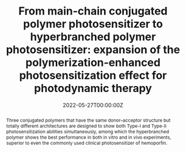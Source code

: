 ---
title: 'From main-chain conjugated polymer photosensitizer to hyperbranched polymer photosensitizer: expansion of the polymerization-enhanced photosensitization effect for photodynamic therapy'

# Authors
# If you created a profile for a user (e.g. the default `admin` user), write the username (folder name) here
# and it will be replaced with their full name and linked to their profile.
authors:
  - Jingxi Cheng#
  - Yuping Zhou#
  - Shidang Xu
  - Yujun Xie
  - Duo Mao*
  - Wenbo Wu*
  - Zhen Li*

# # Author notes (optional)
# author_notes:
#   - 'Equal contribution'
#   - 'Equal contribution'
#   - ''
#   - ''
#   - 'Corresponding author'
#   - 'Corresponding author'
#   - 'Corresponding author'

date: '2022-05-27T00:00:00Z'
doi: '10.1039/d2tb00679k'

# Schedule page publish date (NOT publication's date).
publishDate: '2022-05-31T00:00:00Z'

# Publication type.
# Accepts a single type but formatted as a YAML list (for Hugo requirements).
# Enter a publication type from the CSL standard.
publication_types: ['article-journal']

# Publication name and optional abbreviated publication name.
publication: In *Journal of Materials Chemistry B*
publication_short: In *	J. Mater. Chem. B*

abstract: Three conjugated polymers that have the same donor–acceptor structure but totally different architectures are designed to show both Type-I and Type-II photosensitization abilities simultaneously, among which the hyperbranched polymer shows the best performance in both in vitro and in vivo experiments, superior to even the commonly used clinical photosensitizer of hemoporfin.

# Summary. An optional shortened abstract.
summary: Three conjugated polymers that have the same donor–acceptor structure but totally different architectures are designed to show both Type-I and Type-II photosensitization abilities simultaneously, among which the hyperbranched polymer shows the best performance in both in vitro and in vivo experiments, superior to even the commonly used clinical photosensitizer of hemoporfin.
tags: []

# Display this page in the Featured widget?
featured: true

# Custom links (uncomment lines below)
# links:
# - name: Custom Link
#   url: http://example.org

url_pdf: 'https://pubs.rsc.org/en/content/articlepdf/2022/tb/d2tb00679k'
url_code: ''
url_dataset: ''
url_poster: ''
url_project: ''
url_slides: ''
url_source: ''
url_video: ''

# Featured image
# To use, add an image named `featured.jpg/png` to your page's folder.
# image:
#   caption: 'Image credit: [**Unsplash**](https://unsplash.com/photos/pLCdAaMFLTE)'
#   focal_point: ''
#   preview_only: false
---